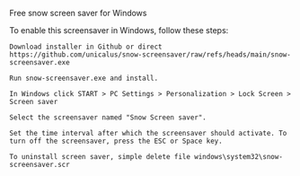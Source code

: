 Free snow screen saver for Windows

To enable this screensaver in Windows, follow these steps:

    Download installer in Github or direct 
    https://github.com/unicalus/snow-screensaver/raw/refs/heads/main/snow-screensaver.exe

    Run snow-screensaver.exe and install.

    In Windows click START > PC Settings > Personalization > Lock Screen > Screen saver

    Select the screensaver named "Snow Screen saver".

    Set the time interval after which the screensaver should activate. To turn off the screensaver, press the ESC or Space key.

    To uninstall screen saver, simple delete file windows\system32\snow-screensaver.scr
